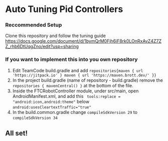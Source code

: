 # Auto Tuning Pid Controllers

### Reccommended Setup
Clone this repository and follow the tuning guide https://docs.google.com/document/d/1bymQrM0Fjh6iF8rk0LOnRxAvZ4Z7ZZ_rhb6DtUqgZno/edit?usp=sharing

### If you want to implement this into you own repository
1. Edit TeamCode build.gradle and add ```repositories{maven { url 'https://jitpack.io' }
 maven { url 'https://maven.brott.dev/' }}```
2. In the project build.gradle (name of repository - build.gradle) remove the ```repositories {
    mavenCentral()
}``` at the bottom of the file.
4. Inside the FTCRobotController module, under src/main, open AndroidManifest.xml, and add this ```
      tools:replace = "android:icon,android:theme"``` below ```android:usesCleartextTraffic="true"```
5. In the build.common.gradle change ```compileSdkVersion 29``` to ```compileSdkVersion 34```
## All set!
